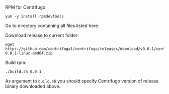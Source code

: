 RPM for Centrifugo

```
yum -y install rpmdevtools
```

Go to directory containing all files listed here.

Download release to current folder:

```
wget https://github.com/centrifugal/centrifugo/releases/download/v0.0.1/centrifugo-0.0.1-linux-amd64.zip
```

Build rpm:

```
./build.sh 0.0.1
```

As argument to `build.sh` you should specify Centrifugo version of release binary downloaded above.